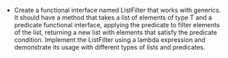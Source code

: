 - Create a functional interface named ListFilter that works with generics. It should have a method that takes a list of
  elements of type T and a predicate functional interface, applying the predicate to filter elements of the list,
  returning a new list with elements that satisfy the predicate condition. Implement the ListFilter using a lambda
  expression and demonstrate its usage with different types of lists and predicates.
